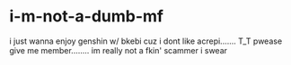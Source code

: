 # i-m-not-a-dumb-mf
i just wanna enjoy genshin w/ bkebi cuz i dont like acrepi....... T_T
pwease give me member........
im really not a fkin' scammer i swear
